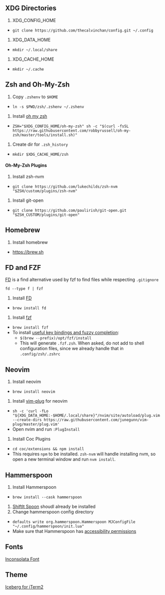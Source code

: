 ## XDG Directories

1. XDG_CONFIG_HOME
  - `git clone https://github.com/thecalvinchan/config.git ~/.config`
1. XDG_DATA_HOME
  - `mkdir ~/.local/share`
1. XDG_CACHE_HOME
  - `mkdir ~/.cache`

## Zsh and Oh-My-Zsh
1. Copy `.zshenv` to `$HOME`
  - `ln -s $PWD/zsh/.zshenv ~/.zshenv`
1. Install [oh my zsh](https://github.com/robbyrussell/oh-my-zsh)
  - `ZSH="$XDG_CONFIG_HOME/oh-my-zsh" sh -c "$(curl -fsSL https://raw.githubusercontent.com/robbyrussell/oh-my-zsh/master/tools/install.sh)"`
1. Create dir for `.zsh_history`
  - `mkdir $XDG_CACHE_HOME/zsh`

#### Oh-My-Zsh Plugins
1. Install zsh-nvm
  - `git clone https://github.com/lukechilds/zsh-nvm "$ZSH/custom/plugins/zsh-nvm"`
1. Install git-open
  - `git clone https://github.com/paulirish/git-open.git "$ZSH_CUSTOM/plugins/git-open"`

## Homebrew
1. Install homebrew
  - https://brew.sh

## FD and FZF

[FD](https://github.com/sharkdp/fd) is a find alternative used by fzf to find
files while respecting `.gitignore`

```
fd --type f | fzf
```

1. Install [FD](https://github.com/sharkdp/fd)
  - `brew install fd`
1. Install [fzf](https://github.com/junegunn/fzf)
  - `brew install fzf`
  - To install [useful key bindings and fuzzy completion](https://github.com/junegunn/fzf#key-bindings-for-command-line):
    - `$(brew --prefix)/opt/fzf/install`
    - This will generate `.fzf.zsh`. When asked, do not add to shell configuration files, since we already handle that in `.config/zsh/.zshrc`

## Neovim
1. Install neovim
  - `brew install neovim` 
1. Install [vim-plug](https://github.com/junegunn/vim-plug) for neovim
  - `sh -c 'curl -fLo "${XDG_DATA_HOME:-$HOME/.local/share}"/nvim/site/autoload/plug.vim --create-dirs https://raw.githubusercontent.com/junegunn/vim-plug/master/plug.vim'`
  - Open nvim and run `:PlugInstall`
1. Install Coc Plugins
  - `cd coc/extensions && npm install`
  - This requires `npm` to be installed. `zsh-nvm` will handle installing nvm, so open a new terminal window and run `nvm install`.

## Hammerspoon
1. Install Hammerspoon
  - `brew install --cask hammerspoon`
1. [ShiftIt Spoon](https://github.com/peterklijn/hammerspoon-shiftit) shoudl already be installed
1. Change hammerspoon config directory
  - `defaults write org.hammerspoon.Hammerspoon MJConfigFile "~/.config/hammerspoon/init.lua"`
- Make sure that Hammerspoon has [accessibility permissions](https://github.com/peterklijn/hammerspoon-shiftit#step-4)

## Fonts

[Inconsolata Font](http://www.levien.com/type/myfonts/inconsolata.html)

## Theme

[Iceberg for iTerm2](https://github.com/Arc0re/Iceberg-iTerm2)
